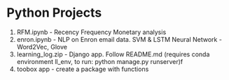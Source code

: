 # Python Projects
1) RFM.ipynb - Recency Frequency Monetary analysis
2) enron.ipynb - NLP on Enron email data. SVM & LSTM Neural Network - Word2Vec, Glove
3) learning_log.zip - Django app. Follow README.md (requires conda environment ll_env, to run: python manage.py runserver)f
4) toobox app - create a package with functions
